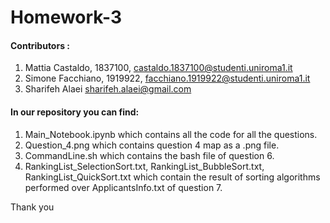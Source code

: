 # Homework-3
#### Contributors : 
1. Mattia Castaldo, 1837100, castaldo.1837100@studenti.uniroma1.it
2. Simone Facchiano, 1919922, facchiano.1919922@studenti.uniroma1.it
3. Sharifeh Alaei           sharifeh.alaei@gmail.com

#### In our repository you can find:
1. Main_Notebook.ipynb which contains all the code for all the questions.
2. Question_4.png which contains question 4 map as a .png file.
3. CommandLine.sh which contains the bash file of question 6.
4. RankingList_SelectionSort.txt, RankingList_BubbleSort.txt, RankingList_QuickSort.txt which contain the result of sorting algorithms performed over ApplicantsInfo.txt    of question 7.

Thank you



            
